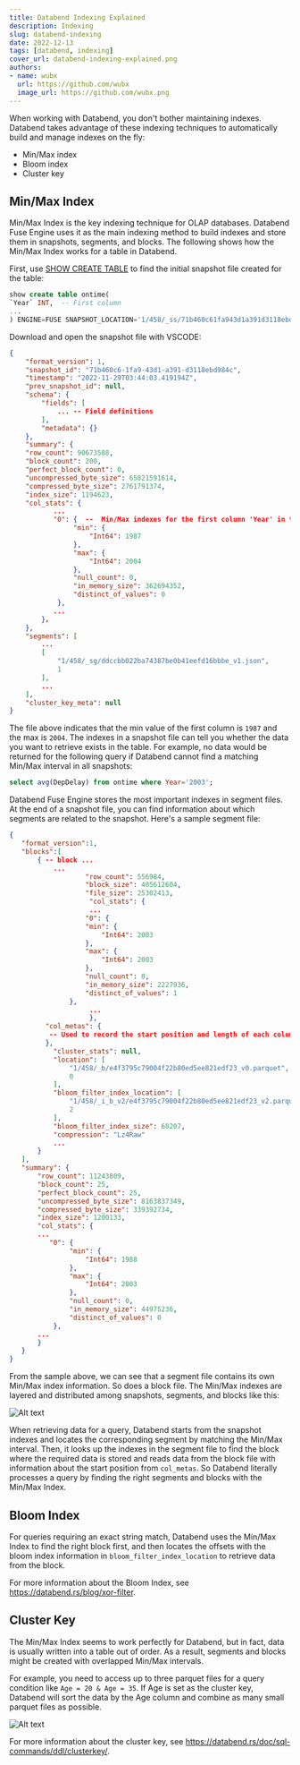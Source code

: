 ```yaml
---
title: Databend Indexing Explained
description: Indexing
slug: databend-indexing
date: 2022-12-13
tags: [databend, indexing]
cover_url: databend-indexing-explained.png
authors:
- name: wubx
  url: https://github.com/wubx
  image_url: https://github.com/wubx.png
---
```


When working with Databend, you don't bother maintaining indexes. Databend takes advantage of these indexing techniques to automatically build and manage indexes on the fly:

- Min/Max index
- Bloom index 
- Cluster key

## Min/Max Index
Min/Max Index is the key indexing technique for OLAP databases. Databend Fuse Engine uses it as the main indexing method to build indexes and store them in snapshots, segments, and blocks. The following shows how the Min/Max Index works for a table in Databend.

First, use [SHOW CREATE TABLE](https://databend.rs/doc/sql-commands/show/show-create-table) to find the initial snapshot file created for the table:

```sql
show create table ontime(
`Year` INT,  -- First column
...
) ENGINE=FUSE SNAPSHOT_LOCATION='1/458/_ss/71b460c61fa943d1a391d3118ebd984c_v1.json'
```

Download and open the snapshot file with VSCODE:

```json
{
    "format_version": 1,
    "snapshot_id": "71b460c6-1fa9-43d1-a391-d3118ebd984c",
    "timestamp": "2022-11-29T03:44:03.419194Z",
    "prev_snapshot_id": null,
    "schema": {
        "fields": [
            ... -- Field definitions
        ],
        "metadata": {}
    },  
    "summary": {
    "row_count": 90673588,
    "block_count": 200,
    "perfect_block_count": 0,
    "uncompressed_byte_size": 65821591614,
    "compressed_byte_size": 2761791374,
    "index_size": 1194623,
    "col_stats": {
           ...
           "0": {  --  Min/Max indexes for the first column 'Year' in the table
                "min": {
                    "Int64": 1987
                },
                "max": {
                    "Int64": 2004
                },
                "null_count": 0,
                "in_memory_size": 362694352,
                "distinct_of_values": 0
            },
           ...
        }，
    },
    "segments": [
        ...
        [
            "1/458/_sg/ddccbb022ba74387be0b41eefd16bbbe_v1.json",
            1
        ],
        ...
    ],
    "cluster_key_meta": null
}
```

The file above indicates that the min value of the first column is `1987` and the max is `2004`. The indexes in a snapshot file can tell you whether the data you want to retrieve exists in the table. For example, no data would be returned for the following query if Databend cannot find a matching Min/Max interval in all snapshots:

```sql
select avg(DepDelay) from ontime where Year='2003';
```

 Databend Fuse Engine stores the most important indexes in segment files. At the end of a snapshot file, you can find information about which segments are related to the snapshot. Here's a sample segment file:

 ```json
 {
    "format_version":1,
    "blocks":[
        { -- block ...
            ...
                    "row_count": 556984,
                    "block_size": 405612604,
                    "file_size": 25302413,
                     "col_stats": {
                     ...
                    "0": {
                    "min": {
                        "Int64": 2003
                    },
                    "max": {
                        "Int64": 2003
                    },
                    "null_count": 0,
                    "in_memory_size": 2227936,
                    "distinct_of_values": 1
                },
                     ...
                     },
          "col_metas": {
           -- Used to record the start position and length of each column
          },
            "cluster_stats": null,
            "location": [
                "1/458/_b/e4f3795c79004f22b80ed5ee821edf23_v0.parquet",
                0
            ],
            "bloom_filter_index_location": [
                "1/458/_i_b_v2/e4f3795c79004f22b80ed5ee821edf23_v2.parquet",
                2
            ],
            "bloom_filter_index_size": 60207,
            "compression": "Lz4Raw"
            ...
        }    
    ],
    "summary": {
        "row_count": 11243809,
        "block_count": 25,
        "perfect_block_count": 25,
        "uncompressed_byte_size": 8163837349,
        "compressed_byte_size": 339392734,
        "index_size": 1200133,
        "col_stats": {
        ...
           "0": {
                "min": {
                    "Int64": 1988
                },
                "max": {
                    "Int64": 2003
                },
                "null_count": 0,
                "in_memory_size": 44975236,
                "distinct_of_values": 0
            },
        ...
        }
    }
}
```

From the sample above, we can see that a segment file contains its own Min/Max index information. So does a block file. The Min/Max indexes are layered and distributed among snapshots, segments, and blocks like this:

![Alt text](/img/blog/index-1.png)

When retrieving data for a query, Databend starts from the snapshot indexes and locates the corresponding segment by matching the Min/Max interval. Then, it looks up the indexes in the segment file to find the block where the required data is stored and reads data from the block file with information about the start position from `col_metas`. So Databend literally processes a query by finding the right segments and blocks with the Min/Max Index.

## Bloom Index

For queries requiring an exact string match, Databend uses the Min/Max Index to find the right block first, and then locates the offsets with the bloom index information in `bloom_filter_index_location` to retrieve data from the block.

For more information about the Bloom Index, see https://databend.rs/blog/xor-filter.

## Cluster Key

The Min/Max Index seems to work perfectly for Databend, but in fact, data is usually written into a table out of order. As a result, segments and blocks might be created with overlapped Min/Max intervals.

For example, you need to access up to three parquet files for a query condition like `Age = 20 & Age = 35`. If Age is set as the cluster key, Databend will sort the data by the Age column and combine as many small parquet files as possible.

![Alt text](/img/blog/index-2.png)

For more information about the cluster key, see https://databend.rs/doc/sql-commands/ddl/clusterkey/.